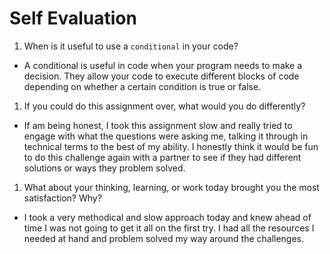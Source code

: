 # Self Evaluation

1. When is it useful to use a `conditional` in your code?
- A conditional is useful in code when your program needs to make a decision. They allow your code to execute different blocks of code depending on whether a certain condition is true or false.
1. If you could do this assignment over, what would you do differently?
- If am being honest, I took this assignment slow and really tried to engage with what the questions were asking me, talking it through in technical terms to the best of my ability. I honestly think it would be fun to do this challenge again with a partner to see if they had different solutions or ways they problem solved.
1. What about your thinking, learning, or work today brought you the most satisfaction? Why?
- I took a very methodical and slow approach today and knew ahead of time I was not going to get it all on the first try. I had all the resources I needed at hand and problem solved my way around the challenges.
